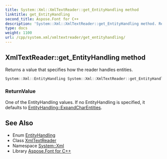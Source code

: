 ```yaml
---
title: System::Xml::XmlTextReader::get_EntityHandling method
linktitle: get_EntityHandling
second_title: Aspose.Font for C++
description: 'System::Xml::XmlTextReader::get_EntityHandling method. Returns a value that specifies how the reader handles entities in C++.'
type: docs
weight: 1100
url: /cpp/system.xml/xmltextreader/get_entityhandling/
---
```

## XmlTextReader::get_EntityHandling method


Returns a value that specifies how the reader handles entities.

```cpp
System::Xml::EntityHandling System::Xml::XmlTextReader::get_EntityHandling()
```


### ReturnValue

One of the EntityHandling values. If no EntityHandling is specified, it defaults to [EntityHandling::ExpandCharEntities](../../entityhandling/).

## See Also

* Enum [EntityHandling](../../entityhandling/)
* Class [XmlTextReader](../)
* Namespace [System::Xml](../../)
* Library [Aspose.Font for C++](../../../)
